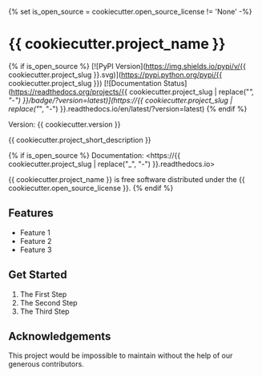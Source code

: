 {% set is_open_source = cookiecutter.open_source_license != 'None' -%}
# {{ cookiecutter.project_name }}

{% if is_open_source %}
[![PyPI Version](https://img.shields.io/pypi/v/{{ cookiecutter.project_slug }}.svg)](https://pypi.python.org/pypi/{{ cookiecutter.project_slug }})
[![Documentation Status](https://readthedocs.org/projects/{{ cookiecutter.project_slug | replace("_", "-") }}/badge/?version=latest)](https://{{ cookiecutter.project_slug | replace("_", "-") }}.readthedocs.io/en/latest/?version=latest)
{% endif %}

Version: {{ cookiecutter.version }}

{{ cookiecutter.project_short_description }}

{% if is_open_source %}
Documentation: <https://{{ cookiecutter.project_slug | replace("_", "-") }}.readthedocs.io>

{{ cookiecutter.project_name }} is free software distributed under the {{ cookiecutter.open_source_license }}.
{% endif %}


## Features

- Feature 1
- Feature 2
- Feature 3


## Get Started

1. The First Step
2. The Second Step
3. The Third Step


## Acknowledgements

This project would be impossible to maintain without the help of our generous contributors.